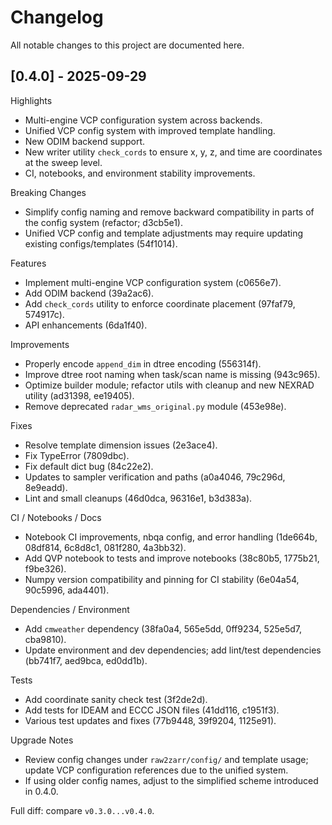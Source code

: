 # Changelog

All notable changes to this project are documented here.

## [0.4.0] - 2025-09-29

Highlights
- Multi-engine VCP configuration system across backends.
- Unified VCP config system with improved template handling.
- New ODIM backend support.
- New writer utility `check_cords` to ensure x, y, z, and time are coordinates at the sweep level.
- CI, notebooks, and environment stability improvements.

Breaking Changes
- Simplify config naming and remove backward compatibility in parts of the config system (refactor; d3cb5e1).
- Unified VCP config and template adjustments may require updating existing configs/templates (54f1014).

Features
- Implement multi-engine VCP configuration system (c0656e7).
- Add ODIM backend (39a2ac6).
- Add `check_cords` utility to enforce coordinate placement (97faf79, 574917c).
- API enhancements (6da1f40).

Improvements
- Properly encode `append_dim` in dtree encoding (556314f).
- Improve dtree root naming when task/scan name is missing (943c965).
- Optimize builder module; refactor utils with cleanup and new NEXRAD utility (ad31398, ee19405).
- Remove deprecated `radar_wms_original.py` module (453e98e).

Fixes
- Resolve template dimension issues (2e3ace4).
- Fix TypeError (7809dbc).
- Fix default dict bug (84c22e2).
- Updates to sampler verification and paths (a0a4046, 79c296d, 8e9eadd).
- Lint and small cleanups (46d0dca, 96316e1, b3d383a).

CI / Notebooks / Docs
- Notebook CI improvements, nbqa config, and error handling (1de664b, 08df814, 6c8d8c1, 081f280, 4a3bb32).
- Add QVP notebook to tests and improve notebooks (38c80b5, 1775b21, f9be326).
- Numpy version compatibility and pinning for CI stability (6e04a54, 90c5996, ada4401).

Dependencies / Environment
- Add `cmweather` dependency (38fa0a4, 565e5dd, 0ff9234, 525e5d7, cba9810).
- Update environment and dev dependencies; add lint/test dependencies (bb741f7, aed9bca, ed0dd1b).

Tests
- Add coordinate sanity check test (3f2de2d).
- Add tests for IDEAM and ECCC JSON files (41dd116, c1951f3).
- Various test updates and fixes (77b9448, 39f9204, 1125e91).

Upgrade Notes
- Review config changes under `raw2zarr/config/` and template usage; update VCP configuration references due to the unified system.
- If using older config names, adjust to the simplified scheme introduced in 0.4.0.

Full diff: compare `v0.3.0...v0.4.0`.


